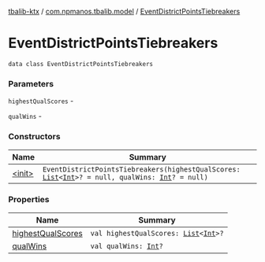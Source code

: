 [tbalib-ktx](../../index.md) / [com.npmanos.tbalib.model](../index.md) / [EventDistrictPointsTiebreakers](./index.md)

# EventDistrictPointsTiebreakers

`data class EventDistrictPointsTiebreakers`

### Parameters

`highestQualScores` -

`qualWins` -

### Constructors

| Name | Summary |
|---|---|
| [&lt;init&gt;](-init-.md) | `EventDistrictPointsTiebreakers(highestQualScores: `[`List`](https://kotlinlang.org/api/latest/jvm/stdlib/kotlin.collections/-list/index.html)`<`[`Int`](https://kotlinlang.org/api/latest/jvm/stdlib/kotlin/-int/index.html)`>? = null, qualWins: `[`Int`](https://kotlinlang.org/api/latest/jvm/stdlib/kotlin/-int/index.html)`? = null)` |

### Properties

| Name | Summary |
|---|---|
| [highestQualScores](highest-qual-scores.md) | `val highestQualScores: `[`List`](https://kotlinlang.org/api/latest/jvm/stdlib/kotlin.collections/-list/index.html)`<`[`Int`](https://kotlinlang.org/api/latest/jvm/stdlib/kotlin/-int/index.html)`>?` |
| [qualWins](qual-wins.md) | `val qualWins: `[`Int`](https://kotlinlang.org/api/latest/jvm/stdlib/kotlin/-int/index.html)`?` |
